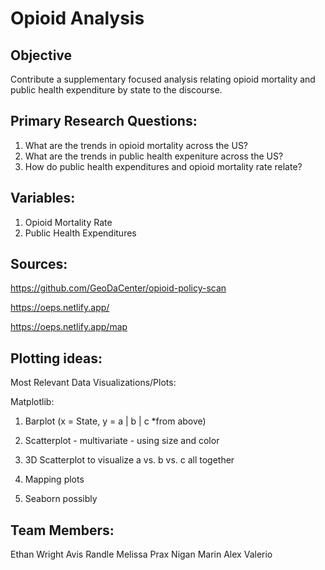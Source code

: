 # Opioid Analysis

## Objective
Contribute a supplementary focused analysis relating opioid mortality and public health expenditure by state to the discourse.

## Primary Research Questions:

1. What are the trends in opioid mortality across the US?
2. What are the trends in public health expeniture across the US?
3. How do public health expenditures and opioid mortality rate relate?

## Variables:
1. Opioid Mortality Rate
2. Public Health Expenditures

## Sources:

https://github.com/GeoDaCenter/opioid-policy-scan

https://oeps.netlify.app/

https://oeps.netlify.app/map

## Plotting ideas:

Most Relevant Data Visualizations/Plots:

Matplotlib:

1. Barplot (x = State, y = a | b | c *from above)

2. Scatterplot - multivariate - using size and color

3. 3D Scatterplot to visualize a vs. b vs. c all together

4. Mapping plots

5. Seaborn possibly

## Team Members:
  Ethan Wright
  Avis Randle
  Melissa Prax
  Nigan Marin
  Alex Valerio